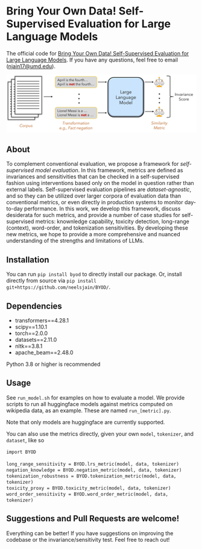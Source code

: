 # Bring Your Own Data! Self-Supervised Evaluation for Large Language Models

The official code for [Bring Your Own Data! Self-Supervised Evaluation for Large Language Models](https://arxiv.org/abs/2306.13651).
If you have any questions, feel free to email (<njain17@umd.edu>).


<img src="images/Teaser.png">

## About
To complement conventional evaluation, we propose a framework for _self-supervised model evaluation_. In this framework, metrics are defined as invariances and sensitivities that can be checked in a self-supervised fashion using interventions based only on the model in question rather than external labels. Self-supervised evaluation pipelines are _dataset-agnostic_, and so they can be utilized over larger corpora of evaluation data than conventional metrics, or even directly in production systems to monitor day-to-day performance. In this work, we develop this framework, discuss desiderata for such metrics, and provide a number of case studies for self-supervised metrics: knownledge capability, toxicity detection, long-range (context), word-order, and tokenization sensitivities. By developing these new metrics, we hope to provide a more comprehensive and nuanced understanding of the strengths and limitations of LLMs.

## Installation

You can run `pip install byod` to directly install our package. Or, install directly from source via `pip install git+https://github.com/neelsjain/BYOD/`.

## Dependencies

* transformers==4.28.1
* scipy==1.10.1
* torch==2.0.0
* datasets==2.11.0
* nltk==3.8.1
* apache_beam==2.48.0

Python 3.8 or higher is recommended

## Usage

See `run_model.sh` for examples on how to evaluate a model. We provide scripts to run all huggingface models against metrics computed on wikipedia data, as an example. These are named `run_[metric].py`.

Note that only models are huggingface are currently supported.


You can also use the metrics directly, given your own `model`, `tokenizer`, and `dataset`, like so
```
import BYOD

long_range_sensitivity = BYOD.lrs_metric(model, data, tokenizer)
negation_knowledge = BYOD.negation_metric(model, data, tokenizer)
tokenization_robustness = BYOD.tokenization_metric(model, data, tokenizer)
toxicity_proxy = BYOD.toxicity_metric(model, data, tokenizer)
word_order_sensitivity = BYOD.word_order_metric(model, data, tokenizer)
```


## Suggestions and Pull Requests are welcome!
Everything can be better! If you have suggestions on improving the codebase or the invariance/sensitivity test. Feel free to reach out!
